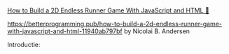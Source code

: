 #

[How to Build a 2D Endless Runner Game With JavaScript and HTML 🏃](https://medium.com/@niiicolai/how-to-build-a-2d-endless-runner-game-with-javascript-and-html-11940ab797bf)


https://betterprogramming.pub/how-to-build-a-2d-endless-runner-game-with-javascript-and-html-11940ab797bf
by Nicolai B. Andersen


Introductie:
 